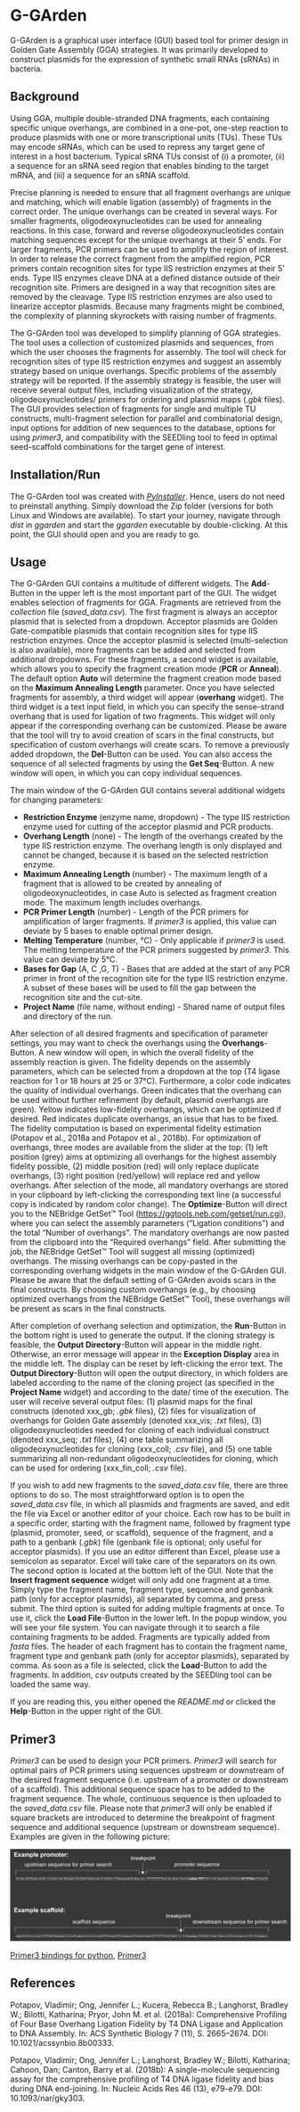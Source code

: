# G-GArden

G-GArden is a graphical user interface (GUI) based tool for primer design in Golden Gate Assembly (GGA) strategies. It was primarily developed to construct plasmids for the expression of synthetic small RNAs (sRNAs) in bacteria.

## Background
Using GGA, multiple double-stranded DNA fragments, each containing specific unique overhangs, are combined in a one-pot, one-step reaction to produce plasmids with one or more transcriptional units (TUs). These TUs may encode sRNAs, which can be used to repress any target gene of interest in a host bacterium. Typical sRNA TUs consist of (i) a promoter, (ii) a sequence for an sRNA seed region that enables binding to the target mRNA, and (iii) a sequence for an sRNA scaffold.

Precise planning is needed to ensure that all fragment overhangs are unique and matching, which will enable ligation (assembly) of fragments in the correct order. The unique overhangs can be created in several ways. For smaller fragments, oligodeoxynucleotides can be used for annealing reactions. In this case, forward and reverse oligodeoxynucleotides contain matching sequences except for the unique overhangs at their 5’ ends. For larger fragments, PCR primers can be used to amplify the region of interest. In order to release the correct fragment from the amplified region, PCR primers contain recognition sites for type IIS restriction enzymes at their 5’ ends. Type IIS enzymes cleave DNA at a defined distance outside of their recognition site. Primers are designed in a way that recognition sites are removed by the cleavage. Type IIS restriction enzymes are also used to linearize acceptor plasmids. Because many fragments might be combined, the complexity of planning skyrockets with raising number of fragments.

The G-GArden tool was developed to simplify planning of GGA strategies. The tool uses a collection  of customized plasmids and sequences, from which the user chooses the fragments for assembly. The tool will check for recognition sites of type IIS restriction enzymes and suggest an assembly strategy based on unique overhangs. Specific problems of the assembly strategy will be reported. If the assembly strategy is feasible, the user will receive several output files, including visualization of the strategy, oligodeoxynucleotides/ primers for ordering and plasmid maps (*.gbk* files). The GUI provides selection of fragments for single and multiple TU constructs, multi-fragment selection for parallel and combinatorial design, input options for addition of new sequences to the database, options for using *primer3*, and compatibility with the SEEDling tool to feed in optimal seed-scaffold combinations for the target gene of interest.


## Installation/Run
The G-GArden tool was created with [*PyInstaller*](https://pyinstaller.org/en/stable/). Hence, users do not need to preinstall anything. Simply download the Zip folder (versions for both Linux and Windows are available). To start your journey, navigate through *dist* in *ggarden* and start the *ggarden* executable by double-clicking. At this point, the GUI should open and you are ready to go.


## Usage
The G-GArden GUI contains a multitude of different widgets. The **Add**-Button in the upper left is the most important part of the GUI. The widget enables selection of fragments for GGA. Fragments are retrieved from the *collection* file (*saved_data.csv*). The first fragment is always an acceptor plasmid that is selected from a dropdown. Acceptor plasmids are Golden Gate-compatible plasmids that contain recognition sites for type IIS restriction enzymes. Once the acceptor plasmid is selected (multi-selection is also available), more fragments can be added and selected from additional dropdowns. For these fragments, a second widget is available, which allows you to specify the fragment creation mode (**PCR** or **Anneal**). The default option **Auto** will determine the fragment creation mode based on the **Maximum Annealing Length** parameter. Once you have selected fragments for assembly, a third widget will appear (**overhang** widget). The third widget is a text input field, in which you can specify the sense-strand overhang that is used for ligation of two fragments. This widget will only appear if the corresponding overhang can be customized. Please be aware that the tool will try to avoid creation of scars in the final constructs, but specification of custom overhangs will create scars. To remove a previously added dropdown, the **Del**-Button can be used. You can also access the sequence of all selected fragments by using the **Get Seq**-Button. A new window will open, in which you can copy individual sequences.

The main window of the G-GArden GUI contains several additional widgets for changing parameters:
-	**Restriction Enzyme** (enzyme name, dropdown) - The type IIS restriction enzyme used for cutting of the acceptor plasmid and PCR products.
-	**Overhang Length** (none) - The length of the overhangs created by the type IIS restriction enzyme. The overhang length is only displayed and cannot be changed, because it is based on the selected restriction enzyme.
-	**Maximum Annealing Length** (number) - The maximum length of a fragment that is allowed to be created by annealing of oligodeoxynucleotides, in case Auto is selected as fragment creation mode. The maximum length includes overhangs.
-	**PCR Primer Length** (number) - Length of the PCR primers for amplification of larger fragments. If *primer3* is applied, this value can deviate by 5 bases to enable optimal primer design.
-	**Melting Temperature** (number, °C) - Only applicable if *primer3* is used. The melting temperature of the PCR primers suggested by *primer3*. This value can deviate by 5°C.
-	**Bases for Gap** (A, C ,G, T) - Bases that are added at the start of any PCR primer in front of the recognition site for the type IIS restriction enzyme. A subset of these bases will be used to fill the gap between the recognition site and the cut-site.
-	**Project Name** (file name, without ending) - Shared name of output files and directory of the run.

After selection of all desired fragments and specification of parameter settings, you may want to check the overhangs using the **Overhangs**-Button. A new window will open, in which the overall fidelity of the assembly reaction is given. The fidelity depends on the assembly parameters, which can be selected from a dropdown at the top (T4 ligase reaction for 1 or 18 hours at 25 or 37°C). Furthermore, a color code indicates the quality of individual overhangs. Green indicates that the overhang can be used without further refinement (by default, plasmid overhangs are green). Yellow indicates low-fidelity overhangs, which can be optimized if desired. Red indicates duplicate overhangs, an issue that has to be fixed. The fidelity computation is based on experimental fidelity estimation (Potapov et al., 2018a and Potapov et al., 2018b). For optimization of overhangs, three modes are available from the slider at the top: (1) left position (grey) aims at optimizing all overhangs for the highest assembly fidelity possible, (2) middle position (red) will only replace duplicate overhangs, (3) right position (red/yellow) will replace red and yellow overhangs. After selection of the mode, all mandatory overhangs are stored in your clipboard by left-clicking the corresponding text line (a successful copy is indicated by random color change). The **Optimize**-Button will direct you to the NEBridge GetSet™ Tool (https://ggtools.neb.com/getset/run.cgi), where you can select the assembly parameters (“Ligation conditions”) and the total “Number of overhangs”. The mandatory overhangs are now pasted from the clipboard into the “Required overhangs” field. After submitting the job, the NEBridge GetSet™ Tool will suggest all missing (optimized) overhangs. The missing overhangs can be copy-pasted in the corresponding overhang widgets in the main window of the G-GArden GUI. Please be aware that the default setting of G-GArden avoids scars in the final constructs. By choosing custom overhangs (e.g., by choosing optimized overhangs from the NEBridge GetSet™ Tool), these overhangs will be present as scars in the final constructs.

After completion of overhang selection and optimization, the **Run**-Button in the bottom right is used to generate the output. If the cloning strategy is feasible, the **Output Directory**-Button will appear in the middle right. Otherwise, an error message will appear in the **Exception Display** area in the middle left. The display can be reset by left-clicking the error text. The **Output Directory**-Button will open the output directory, in which folders are labeled according to the name of the cloning project (as specified in the **Project Name** widget) and according to the date/ time of the execution. The user will receive several output files: (1) plasmid maps for the final constructs (denoted xxx_gb; *.gbk* files), (2) files for visualization of overhangs for Golden Gate assembly (denoted xxx_vis; *.txt* files), (3) oligodeoxynucleotides needed for cloning of each individual construct (denoted xxx_seq; *.txt* files), (4) one table summarizing all oligodeoxynucleotides for cloning (xxx_coll; *.csv* file), and (5) one table summarizing all non-redundant oligodeoxynucleotides for cloning, which can be used for ordering (xxx_fin_coll; *.csv* file).

If you wish to add new fragments to the *saved_data.csv* file, there are three options to do so. The most straightforward option is to open the *saved_data.csv* file, in which all plasmids and fragments are saved, and edit the file via Excel or another editor of your choice. Each row has to be built in a specific order, starting with the fragment name, followed by fragment type (plasmid, promoter, seed, or scaffold), sequence of the fragment, and a path to a genbank (*.gbk*) file (genbank file is optional; only useful for acceptor plasmids). If you use an editor different than Excel, please use a semicolon as separator. Excel will take care of the separators on its own. The second option is located at the bottom left of the GUI. Note that the **Insert fragment sequence** widget will only add one fragment at a time. Simply type the fragment name, fragment type, sequence and genbank path (only for acceptor plasmids), all separated by comma, and press submit. The third option is suited for adding multiple fragments at once. To use it, click the **Load File**-Button in the lower left. In the popup window, you will see your file system. You can navigate through it to search a file containing fragments to be added. Fragments are typically added from *fasta* files. The header of each fragment has to contain the fragment name, fragment type and genbank path (only for acceptor plasmids), separated by comma. As soon as a file is selected, click the **Load**-Button to add the fragments. In addition, *csv* outputs created by the SEEDling tool can be loaded the same way.

If you are reading this, you either opened the *README.md* or clicked the **Help**-Button in the upper right of the GUI.

## Primer3
*Primer3* can be used to design your PCR primers. *Primer3* will search for optimal pairs of PCR primers using sequences upstream or downstream of the desired fragment sequence (i.e. upstream of a promoter or downstream of a scaffold). This additional sequence space has to be added to the fragment sequence. The whole, continuous sequence is then uploaded to the *saved_data.csv* file. Please note that *primer3* will only be enabled if square brackets are introduced to determine the breakpoint of fragment sequence and additional sequence (upstream or downstream sequence). Examples are given in the following picture:

![Primer3 usage](./ReadMe_graphics/primer_3_usage.png?raw=true)

[Primer3 bindings for python](https://github.com/libnano/primer3-py), [Primer3](https://github.com/primer3-org)

## References
Potapov, Vladimir; Ong, Jennifer L.; Kucera, Rebecca B.; Langhorst, Bradley W.; Bilotti, Katharina; Pryor, John M. et al. (2018a): Comprehensive Profiling of Four Base Overhang Ligation Fidelity by T4 DNA Ligase and Application to DNA Assembly. In: ACS Synthetic Biology 7 (11), S. 2665–2674. DOI: 10.1021/acssynbio.8b00333.

Potapov, Vladimir; Ong, Jennifer L.; Langhorst, Bradley W.; Bilotti, Katharina; Cahoon, Dan; Canton, Barry et al. (2018b): A single-molecule sequencing assay for the comprehensive profiling of T4 DNA ligase fidelity and bias during DNA end-joining. In: Nucleic Acids Res 46 (13), e79-e79. DOI: 10.1093/nar/gky303.

